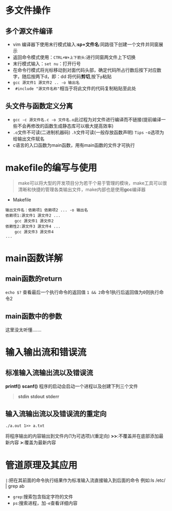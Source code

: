 # 多文件操作
## 多个源文件编译
 - vim 编译器下使用末行模式输入:**sp+文件名**:同路径下创建一个文件并同窗展示
 - 返回命令模式使用：`CTRL+W+上下箭头`:进行同窗两文件上下切换
 - 末行模式输入：`set nu`：打开行号
 - 在命令行模式将光标移动到对面代码头部，确定代码所占行数后按下对应数字，随后按两下d，即：dd 将代码**剪切**,按下`p`粘贴
 - `gcc 源文件1 源文件2 .. -o 输出名`
 - ` #include "源文件名称"`相当于将此文件的代码复制粘贴至此处


## 头文件与函数定义分离
 - `gcc -c 源文件名.c -o 文件名.o`此过程为对文件进行编译而不链接(提前编译一些不会再修改的函数生成静态库可以极大提高效率)
 - `.o`文件不可读(二进制机器码) `.h`文件可读(一般存放函数声明)
`Tips` <kbd>-o</kbd>选项为给输出文件赋名
 - c语言的入口函数为main函数，用有main函数的文件才可执行


# makefile的编写与使用
> make可以将大型的开发项目分为若干个易于管理的模块，make工具可以很清晰和快捷的管理各类输出文件，make内部也是使用**gcc**编译器

 - Makefile
```
输出文件名：依赖项1 依赖项2 ... -o 输出名
依赖项1:源文件1 源文件2 ...
	gcc 源文件1 源文件2
依赖性2:源文件3 源文件4 ...
	gcc 源文件3 源文件4
...
```

# main函数详解
## main函数的return 
`echo $?` 查看最后一个执行命令的返回值
`1 && 2`命令1执行后返回值为<kbd>0</kbd>则执行命令2

## main函数中的参数
这里没太听懂.......



# 输入输出流和错误流
## 标准输入流输出流以及错误流
**printf()**
**scanf()**
程序的启动会启动一个进程以及创建下列三个文件

> **stdin** **stdout** **stderr**

## 输入流输出流以及错误流的重定向

```
./a.out 1>> a.txt
```
将程序输出的内容输出到文件内(1为可选项)/(重定向)
**>>**:不覆盖并在底部添加最新内容
**>**:覆盖为最新内容


# 管道原理及其应用
 `|`:把在其前面的命令执行结果作为标准输入流直接输入到后面的命令
例如:ls /etc/ | grep ab

 - `grep`:搜索包含指定字符的文件
 - `ps`:搜索进程，加`-e`查看详细内容

